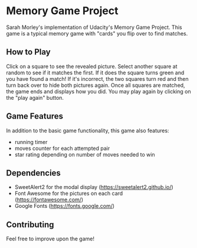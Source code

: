 # Memory Game Project

Sarah Morley's implementation of Udacity's Memory Game Project. This game is a typical memory game with "cards" you flip over to find matches.

## How to Play

Click on a square to see the revealed picture. Select another square at random to see if it matches the first. If it does the square turns green and you have found a match! If it's incorrect, the two squares turn red and then turn back over to hide both pictures again. Once all squares are matched, the game ends and displays how you did. You may play again by clicking on the "play again" button.

## Game Features

In addition to the basic game functionality, this game also features:

* running timer
* moves counter for each attempted pair
* star rating depending on number of moves needed to win

## Dependencies

* SweetAlert2 for the modal display (https://sweetalert2.github.io/)
* Font Awesome for the pictures on each card (https://fontawesome.com/)
* Google Fonts (https://fonts.google.com/)

## Contributing

Feel free to improve upon the game!
